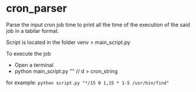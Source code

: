 # cron_parser
Parse the input cron job time to print all the time of the execution of the said job in a tabilar format.

Script is located in the folder 
venv > main_script.py


To execute the job
 - Open a terminal
 - python main_script.py "<d>"  // d > cron_string

for example: ` python script.py "*/15 0 1,15 * 1-5 /usr/bin/find" `

